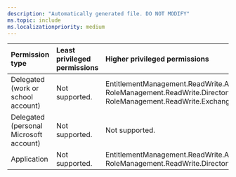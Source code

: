```yaml
---
description: "Automatically generated file. DO NOT MODIFY"
ms.topic: include
ms.localizationpriority: medium
---
```


|Permission type|Least privileged permissions|Higher privileged permissions|
|:---|:---|:---|
|Delegated (work or school account)|Not supported.|EntitlementManagement.ReadWrite.All, RoleManagement.ReadWrite.Directory, RoleManagement.ReadWrite.Exchange|
|Delegated (personal Microsoft account)|Not supported.|Not supported.|
|Application|Not supported.|EntitlementManagement.ReadWrite.All, RoleManagement.ReadWrite.Directory|

